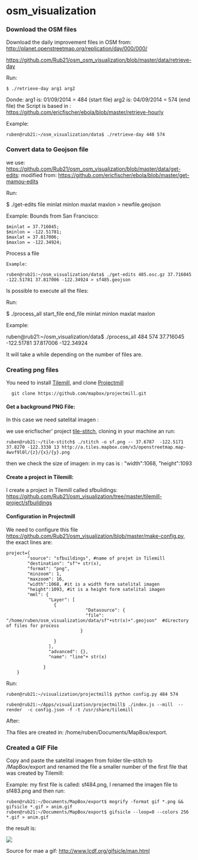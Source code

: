 osm_visualization
=================
### Download the OSM files 
Download the daily improvement files in OSM from: http://planet.openstreetmap.org/replication/day/000/000/

https://github.com/Rub21/osm_osm_visualization/blob/master/data/retrieve-day

Run:

    $ ./retrieve-day arg1 arg2

Donde:
arg1 is: 01/09/2014 = 484 (start file)
arg2 is: 04/09/2014 = 574 (end file)
the Script is based in : https://github.com/ericfischer/ebola/blob/master/retrieve-hourly

Example:

    ruben@rub21:~/osm_visualization/data$ ./retrieve-day 448 574

### Convert data to Geojson file

we use: https://github.com/Rub21/osm_osm_visualization/blob/master/data/get-edits:
modified from: https://github.com/ericfischer/ebola/blob/master/get-mamou-edits

Run: 

  $ ./get-edits file minlat minlon maxlat maxlon > newfile.geojson

Example:
Bounds from San Francisco:

    $minlat = 37.716045;
    $minlon = -122.51781;
    $maxlat = 37.817006;
    $maxlon = -122.34924;

Process a file
    
    Example: 

    ruben@rub21:~/osm_visualization/data$ ./get-edits 485.osc.gz 37.716045 -122.51781 37.817006 -122.34924 > sf485.geojson


Is possible to execute all the files:

Run:

  $ ./process_all start_file end_file minlat minlon maxlat maxlon


Example: 

  ruben@rub21:~/osm_visualization/data$ ./process_all 484 574 37.716045 -122.51781 37.817006 -122.34924 

It will take a while depending on the number of files are.

### Creating png files

 You need to install [Tilemill](https://www.mapbox.com/tilemill), and  clone [Projectmill](https://github.com/mapbox/projectmill)

      git clone https://github.com/mapbox/projectmill.git

#### Get a background PNG File:

In this case we need satelital imagen : 

we use  ericfischer' project [tile-stitch](https://github.com/ericfischer/tile-stitch), cloning in your machine an run:

    
    ruben@rub21:~/tile-stitch$ ./stitch -o sf.png -- 37.6787  -122.5171 37.8270 -122.3338 13 http://a.tiles.mapbox.com/v3/openstreetmap.map-4wvf9l0l/{z}/{x}/{y}.png

then we check the size of imagen: in my cas is :  "width":1068, "height":1093

#### Create a project in Tilemill:

I create a project in Tilemill called sfbuildings: https://github.com/Rub21/osm_visualization/tree/master/tilemill-project/sfbuildings

#### Configuration in Projectmill

We need to configure this file https://github.com/Rub21/osm_visualization/blob/master/make-config.py, the exact lines are:

    project={
            "source": "sfbuildings", #name of projet in Tilemill
            "destination": "sf"+ str(x),
            "format": "png",
            "minzoom": 1,
            "maxzoom": 16,
            "width":1068, #it is a width form satelital imagen
            "height":1093, #it is a height form satelital imagen
            "mml": {
                    "Layer": [
                      {                                        
                                  "Datasource": {
                                  "file": "/home/ruben/osm_visualization/data/sf"+str(x)+".geojson"  #directory of files for process
                                }
                  
                      }
                    ],
                    "advanced": {},
                    "name": "line"+ str(x)
               
                  }
        }

Run:

    ruben@rub21:~/visualization/projectmill$ python config.py 484 574

   	ruben@rub21:~/Apps/visualization/projectmill$ ./index.js --mill  --render  -c config.json -f -t /usr/share/tilemill

After:

Tha files are created in: /home/ruben/Documents/MapBox/export.


### Created a GIF File

Copy and paste the satelital imagen from folder  tile-stitch to /MapBox/export and renamed the file  a  smaller number of the first file that was created by Tilemill:

Example:
my first file is called: sf484.png, I renamed the imagen file to sf483.png and then run:

	ruben@rub21:~/Documents/MapBox/export$ mogrify -format gif *.png && gifsicle *.gif > anim.gif
	ruben@rub21:~/Documents/MapBox/export$ gifsicle --loop=0 --colors 256 *.gif > anim.gif

the result is:

![](https://cloud.githubusercontent.com/assets/1152236/2662166/48d7280c-c038-11e3-94fd-05002489803d.gif)

Source for mae a gif: http://www.lcdf.org/gifsicle/man.html











